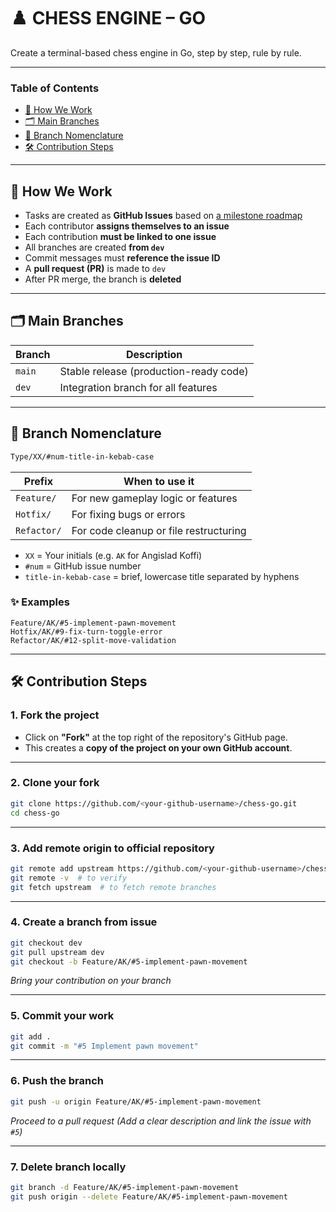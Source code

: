 # ♟️ CHESS ENGINE – GO

Create a terminal-based chess engine in Go, step by step, rule by rule.

---

### Table of Contents

- [🧠 How We Work](#-how-we-work)
- [🗂️ Main Branches](#️-main-branches)
- [🌱 Branch Nomenclature](#-branch-nomenclature)
- [🛠 Contribution Steps](#-contribution-steps)

---

## 🤝 How We Work

- Tasks are created as **GitHub Issues** based on [a milestone roadmap](https://github.com/<your-github-username>/chess-go/milestones)
- Each contributor **assigns themselves to an issue**
- Each contribution **must be linked to one issue**
- All branches are created **from `dev`**
- Commit messages must **reference the issue ID**
- A **pull request (PR)** is made to `dev`
- After PR merge, the branch is **deleted**

---

## 🗂️ Main Branches

| Branch | Description |
|--------|-------------|
| `main` | Stable release (production-ready code) |
| `dev`  | Integration branch for all features |

---

## 🌱 Branch Nomenclature

```bash
Type/XX/#num-title-in-kebab-case
```

| Prefix     | When to use it                       |
|------------|--------------------------------------|
| `Feature/` | For new gameplay logic or features   |
| `Hotfix/`  | For fixing bugs or errors            |
| `Refactor/`| For code cleanup or file restructuring |

- `XX` = Your initials (e.g. `AK` for Angislad Koffi)  
- `#num` = GitHub issue number  
- `title-in-kebab-case` = brief, lowercase title separated by hyphens

### ✨ Examples

```
Feature/AK/#5-implement-pawn-movement
Hotfix/AK/#9-fix-turn-toggle-error
Refactor/AK/#12-split-move-validation
```

---

## 🛠 Contribution Steps

### 1. Fork the project

- Click on **"Fork"** at the top right of the repository's GitHub page.
- This creates a **copy of the project on your own GitHub account**.

---

### 2. Clone your fork

```bash
git clone https://github.com/<your-github-username>/chess-go.git
cd chess-go
```

---

### 3. Add remote origin to official repository

```bash
git remote add upstream https://github.com/<your-github-username>/chess-go.git
git remote -v  # to verify
git fetch upstream  # to fetch remote branches
```

---

### 4. Create a branch from issue

```bash
git checkout dev
git pull upstream dev
git checkout -b Feature/AK/#5-implement-pawn-movement
```

_Bring your contribution on your branch_

---

### 5. Commit your work

```bash
git add .
git commit -m "#5 Implement pawn movement"
```

---

### 6. Push the branch

```bash
git push -u origin Feature/AK/#5-implement-pawn-movement
```

_Proceed to a pull request (Add a clear description and link the issue with `#5`)_

---

### 7. Delete branch locally

```bash
git branch -d Feature/AK/#5-implement-pawn-movement
git push origin --delete Feature/AK/#5-implement-pawn-movement
```
